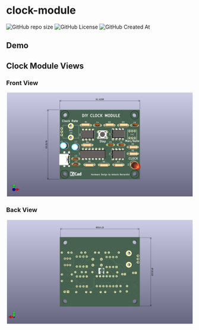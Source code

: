 # clock-module

![GitHub repo size](https://img.shields.io/github/repo-size/8b1c/clock-module)
![GitHub License](https://img.shields.io/github/license/8b1c/clock-module)
![GitHub Created At](https://img.shields.io/github/created-at/8b1c/clock-module)

## Demo



## Clock Module Views

### Front View

<p align="center">
    <img src=".github/imgs/clock-module-front.png" width="500" />
</p>

### Back View

<p align="center">
    <img src=".github/imgs/clock-module-back.png" width="500" />
</p>


